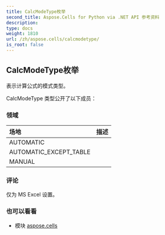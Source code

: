 ```yaml
---
title: CalcModeType枚举
second_title: Aspose.Cells for Python via .NET API 参考资料
description:
type: docs
weight: 1810
url: /zh/aspose.cells/calcmodetype/
is_root: false
---
```

## CalcModeType枚举
表示计算公式的模式类型。



CalcModeType 类型公开了以下成员：

### 领域
|场地|描述|
| :- | :- |
| AUTOMATIC |  |
| AUTOMATIC_EXCEPT_TABLE |  |
| MANUAL |  |



### 评论

仅为 MS Excel 设置。

### 也可以看看
* 模块 [aspose.cells](..)

